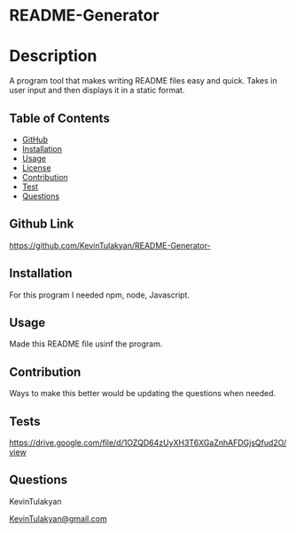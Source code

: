 
# README-Generator



# Description
A program tool that makes writing README files easy and quick. Takes in user input and then displays it in a static format.


## Table of Contents
  * [GitHub](#repo)
  * [Installation](#installation)
  * [Usage](#usage)
  * [License](#license)
  * [Contribution](#contribution)
  * [Test](#test)  
  * [Questions](#questions)   


## Github Link
https://github.com/KevinTulakyan/README-Generator-
  
## Installation
For this program I needed npm, node, Javascript.
  
## Usage
Made this README file usinf the program.
  

  
## Contribution
Ways to make this better would be updating the questions when needed.
  
## Tests
https://drive.google.com/file/d/1OZQD64zUyXH3T6XGaZnhAFDGjsQfud2O/view
  
## Questions
KevinTulakyan

KevinTulakyan@gmail.com  
